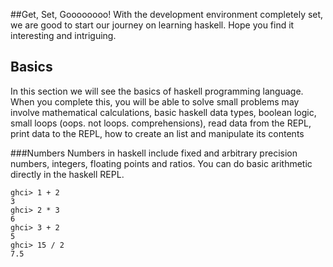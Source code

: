 ##Get, Set, Goooooooo!
With the development environment completely set, we are good to start our journey on learning haskell. Hope you find it interesting and intriguing. 

## Basics
In this section we will see the basics of haskell programming language. When you complete this, you will be able to solve small problems may involve mathematical calculations, basic haskell data types, boolean logic, small loops (oops. not loops. comprehensions), read data from the REPL, print data to the REPL, how to create an list and manipulate its contents

###Numbers
Numbers in haskell include fixed and arbitrary precision numbers, integers, floating points and ratios. You can do basic arithmetic directly in the haskell REPL.

	ghci> 1 + 2
	3
	ghci> 2 * 3
	6
	ghci> 3 + 2
	5
	ghci> 15 / 2
	7.5
